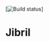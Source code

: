 [![Build status](https://travis-ci.com/sphexator/Jibril.svg?token=FDB3azBvEBpcFR7e7cK4&branch=master?svg=true)]
# Jibril
